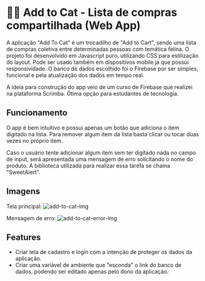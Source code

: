 # 🛒😸 Add to Cat - Lista de compras compartilhada (Web App)

A aplicação "Add To Cat" é um trocadilho de "Add to Cart", sendo uma lista de compras coletiva entre determinadas pessoas com temática felina.
O projeto foi desenvolvido em Javascript puro, utilizando CSS para estilização do layout. Pode ser usado também em dispositivos mobile já que possui responsividade.
O banco de dados escolhido foi o Firebase por ser simples, funcional e pela atualização dos dados em tempo real.

A ideia para construção do app veio de um curso de Firebase que realizei na plataforma Scrimba. Ótima opção para estudantes de tecnologia.

## Funcionamento

O app é bem intuitivo e possui apenas um botão que adiciona o item digitado na lista.
Para remover algum item da lista basta clicar ou tocar duas vezes no próprio item.

Caso o usuário tente adicionar algum item sem ter digitado nada no campo de input, será apresentada uma mensagem de erro solicitando o nome do produto.
A biblioteca utilizada para realizar essa tarefa se chama "SweetAlert".

## Imagens

Tela principal:
![add-to-cat-img](https://user-images.githubusercontent.com/76922943/226728884-2a4d5cef-f20e-4b15-964b-c3a584f0d518.png)

Mensagem de erro:
![add-to-cat-error-img](https://user-images.githubusercontent.com/76922943/226729174-5df1bae8-1124-4d19-a05b-7c1058094447.png)

## Features

- Criar tela de cadastro e login com a intenção de proteger os dados da aplicação.
- Criar uma variável de ambiente que "esconda" o link do banco de dados, podendo ser editado apenas pelo dono da aplicação.
